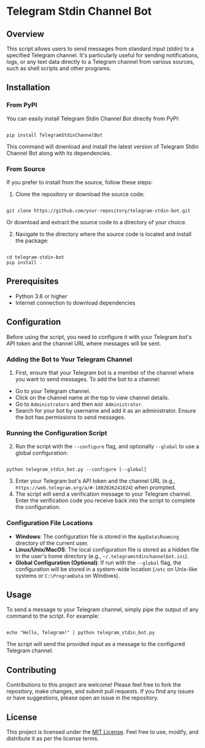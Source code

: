 # Telegram Stdin Channel Bot

## Overview

This script allows users to send messages from standard input (stdin) to a specified Telegram channel. It's particularly useful for sending notifications, logs, or any text data directly to a Telegram channel from various sources, such as shell scripts and other programs.

## Installation

### From PyPI

You can easily install Telegram Stdin Channel Bot directly from PyPI:

```

pip install TelegramStdinChannelBot

```

This command will download and install the latest version of Telegram Stdin Channel Bot along with its dependencies.

### From Source

If you prefer to install from the source, follow these steps:

1. Clone the repository or download the source code:

```

git clone https://github.com/your-repository/telegram-stdin-bot.git

```

Or download and extract the source code to a directory of your choice.

2. Navigate to the directory where the source code is located and install the package:

```

cd telegram-stdin-bot
pip install .

```

## Prerequisites

-   Python 3.6 or higher
-   Internet connection to download dependencies

## Configuration

Before using the script, you need to configure it with your Telegram bot's API token and the channel URL where messages will be sent.

### Adding the Bot to Your Telegram Channel

1. First, ensure that your Telegram bot is a member of the channel where you want to send messages. To add the bot to a channel:

-   Go to your Telegram channel.
-   Click on the channel name at the top to view channel details.
-   Go to `Administrators` and then `Add Administrator`.
-   Search for your bot by username and add it as an administrator. Ensure the bot has permissions to send messages.

### Running the Configuration Script

2. Run the script with the `--configure` flag, and optionally `--global` to use a global configuration:

```

python telegram_stdin_bot.py --configure [--global]

```

3. Enter your Telegram bot's API token and the channel URL (e.g., `https://web.telegram.org/a/#-1002026241024`) when prompted.
4. The script will send a verification message to your Telegram channel. Enter the verification code you receive back into the script to complete the configuration.

### Configuration File Locations

-   **Windows**: The configuration file is stored in the `AppData\Roaming` directory of the current user.
-   **Linux/Unix/MacOS**: The local configuration file is stored as a hidden file in the user's home directory (e.g., `~/.telegramstdinchannelbot.ini`).
-   **Global Configuration (Optional)**: If run with the `--global` flag, the configuration will be stored in a system-wide location (`/etc` on Unix-like systems or `C:\ProgramData` on Windows).

## Usage

To send a message to your Telegram channel, simply pipe the output of any command to the script. For example:

```

echo "Hello, Telegram!" | python telegram_stdin_bot.py

```

The script will send the provided input as a message to the configured Telegram channel.

## Contributing

Contributions to this project are welcome! Please feel free to fork the repository, make changes, and submit pull requests. If you find any issues or have suggestions, please open an issue in the repository.

## License

This project is licensed under the [MIT License](LICENSE). Feel free to use, modify, and distribute it as per the license terms.

